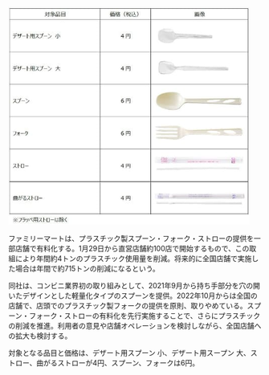 [![](%E3%83%95%E3%82%A1%E3%83%9F%E3%83%9E%E3%80%81%E3%82%B9%E3%83%97%E3%83%BC%E3%83%B3%E3%82%84%E3%82%B9%E3%83%88%E3%83%AD%E3%83%BC%E3%81%AA%E3%81%A9%E6%9C%89%E6%96%99%E5%8C%96%E3%80%804%EF%BD%9E6%E5%86%86%20-%20Impress%20Watch/fami03_s.jpg)](https://www.watch.impress.co.jp/img/ipw/docs/1562/112/html/fami03_o.jpg.html)

ファミリーマートは、プラスチック製スプーン・フォーク・ストローの提供を一部店舗で有料化する。1月29日から直営店舗約100店で開始するもので、この取組により年間約4トンのプラスチック使用量を削減。将来的に全国店舗で実施した場合は年間で約715トンの削減になるという。

同社は、コンビニ業界初の取り組みとして、2021年9月から持ち手部分を穴の開いたデザインとした軽量化タイプのスプーンを提供。2022年10月からは全国の店舗で、店頭でのプラスチック製フォークの提供を原則、取りやめている。スプーン・フォーク・ストローの有料化を先行実施することで、さらにプラスチックの削減を推進。利用者の意見や店舗オペレーションを検討しながら、全国店舗への拡大も検討する。

対象となる品目と価格は、デザート用スプーン 小、デザート用スープン 大、ストロー、曲がるストローが4円、スプーン、フォークは6円。